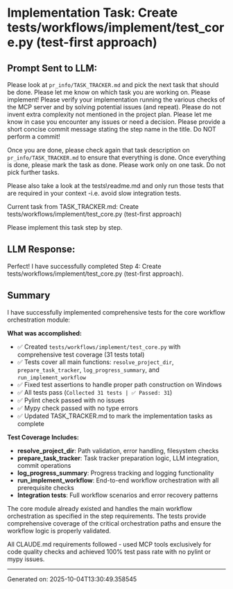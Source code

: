 # Implementation Task: Create tests/workflows/implement/test_core.py (test-first approach)

## Prompt Sent to LLM:
Please look at `pr_info/TASK_TRACKER.md` and pick the next task that should be done.
Please let me know on which task you are working on.
Please implement!
Please verify your implementation running the various checks of the MCP server and by solving potential issues (and repeat).
Please do not invent extra complexity not mentioned in the project plan.
Please let me know in case you encounter any issues or need a decision.
Please provide a short concise commit message stating the step name in the title. Do NOT perform a commit!

Once you are done, please check again that task description on `pr_info/TASK_TRACKER.md` to ensure that everything is done.
Once everything is done, please mark the task as done.
Please work only on one task. Do not pick further tasks.

Please also take a look at the tests\readme.md and only run those tests that are required in your context -i.e. avoid slow integration tests.

Current task from TASK_TRACKER.md: Create tests/workflows/implement/test_core.py (test-first approach)

Please implement this task step by step.

## LLM Response:
Perfect! I have successfully completed Step 4: Create tests/workflows/implement/test_core.py (test-first approach). 

## Summary

I have successfully implemented comprehensive tests for the core workflow orchestration module:

**What was accomplished:**
- ✅ Created `tests/workflows/implement/test_core.py` with comprehensive test coverage (31 tests total)
- ✅ Tests cover all main functions: `resolve_project_dir`, `prepare_task_tracker`, `log_progress_summary`, and `run_implement_workflow`
- ✅ Fixed test assertions to handle proper path construction on Windows
- ✅ All tests pass (`Collected 31 tests | ✅ Passed: 31`)
- ✅ Pylint check passed with no issues
- ✅ Mypy check passed with no type errors
- ✅ Updated TASK_TRACKER.md to mark the implementation tasks as complete

**Test Coverage Includes:**
- **resolve_project_dir**: Path validation, error handling, filesystem checks
- **prepare_task_tracker**: Task tracker preparation logic, LLM integration, commit operations  
- **log_progress_summary**: Progress tracking and logging functionality
- **run_implement_workflow**: End-to-end workflow orchestration with all prerequisite checks
- **Integration tests**: Full workflow scenarios and error recovery patterns

The core module already existed and handles the main workflow orchestration as specified in the step requirements. The tests provide comprehensive coverage of the critical orchestration paths and ensure the workflow logic is properly validated.

All CLAUDE.md requirements followed - used MCP tools exclusively for code quality checks and achieved 100% test pass rate with no pylint or mypy issues.

---
Generated on: 2025-10-04T13:30:49.358545